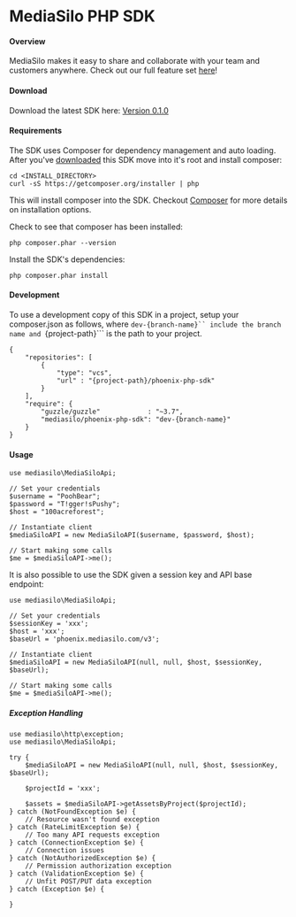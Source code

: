 MediaSilo PHP SDK
===============
#### Overview

MediaSilo makes it easy to share and collaborate with your team and customers anywhere. Check out our full feature set [here](https://www.mediasilo.com/features.php)!

#### Download

Download the latest SDK here: [Version 0.1.0](https://github.com/mediasilo/phoenix-php-sdk/archive/0.1.0.zip) 

#### Requirements

The SDK uses Composer for dependency management and auto loading. After you've [downloaded](https://github.com/mediasilo/phoenix-php-sdk/archive/0.1.0.zip) this SDK move into it's root and install composer:

    cd <INSTALL_DIRECTORY>
    curl -sS https://getcomposer.org/installer | php

This will install composer into the SDK. Checkout [Composer](https://getcomposer.org) for more details on installation options.

Check to see that composer has been installed:

    php composer.phar --version

Install the SDK's dependencies:

    php composer.phar install

#### Development

To use a development copy of this SDK in a project, setup your composer.json as follows, where ```dev-{branch-name}`` include the branch name and ```{project-path}``` is the path to your project.

```
{
    "repositories": [
        {
            "type": "vcs",
            "url" : "{project-path}/phoenix-php-sdk"
        }
    ],
    "require": {
        "guzzle/guzzle"            : "~3.7",
        "mediasilo/phoenix-php-sdk": "dev-{branch-name}"
    }
}
```

#### Usage

```
use mediasilo\MediaSiloApi;

// Set your credentials
$username = "PoohBear";
$password = "T!gger!sPushy";
$host = "100acreforest";

// Instantiate client
$mediaSiloAPI = new MediaSiloAPI($username, $password, $host);

// Start making some calls
$me = $mediaSiloAPI->me();
```

It is also possible to use the SDK given a session key and API base endpoint:

```
use mediasilo\MediaSiloApi;

// Set your credentials
$sessionKey = 'xxx';
$host = 'xxx';
$baseUrl = 'phoenix.mediasilo.com/v3';

// Instantiate client
$mediaSiloAPI = new MediaSiloAPI(null, null, $host, $sessionKey, $baseUrl);

// Start making some calls
$me = $mediaSiloAPI->me();
```

##### Exception Handling

```
use mediasilo\http\exception;
use mediasilo\MediaSiloApi;

try {
    $mediaSiloAPI = new MediaSiloAPI(null, null, $host, $sessionKey, $baseUrl);
    
    $projectId = 'xxx';

    $assets = $mediaSiloAPI->getAssetsByProject($projectId);
} catch (NotFoundException $e) {
    // Resource wasn't found exception
} catch (RateLimitException $e) {
    // Too many API requests exception
} catch (ConnectionException $e) {
    // Connection issues
} catch (NotAuthorizedException $e) {
    // Permission authorization exception
} catch (ValidationException $e) {
    // Unfit POST/PUT data exception
} catch (Exception $e) {

}
```

